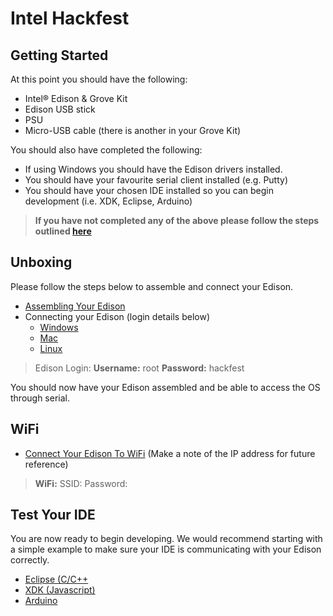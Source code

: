 # Intel Hackfest

## Getting Started

At this point you should have the following:

* Intel® Edison & Grove Kit
* Edison USB stick
* PSU
* Micro-USB cable (there is another in your Grove Kit)

You should also have completed the following:

* If using Windows you should have the Edison drivers installed.
* You should have your favourite serial client installed (e.g. Putty)
* You should have your chosen IDE installed so you can begin development (i.e. XDK, Eclipse, Arduino)

> <strong>If you have not completed any of the above please follow the steps outlined [here](Setup.md)</strong>

## Unboxing
Please follow the steps below to assemble and connect your Edison.

* [Assembling Your Edison](https://software.intel.com/en-us/articles/intel-edison-arduino-expansion-board-assembly)
* Connecting your Edison (login details below)
    - [Windows](https://software.intel.com/en-us/articles/getting-started-with-the-intel-edison-board-on-windows#terminal)
    - [Mac](https://software.intel.com/en-us/articles/getting-started-with-the-intel-edison-board-on-mac#terminall)
    - [Linux](https://software.intel.com/en-us/articles/getting-started-with-the-intel-edison-board-on-linux#terminal)

> Edison Login:    <strong>Username:</strong> root  <strong>Password:</strong> hackfest

You should now have your Edison assembled and be able to access the OS through serial.

## WiFi
* [Connect Your Edison To WiFi](https://software.intel.com/en-us/articles/intel-edison-getting-started-wifi) (Make a note of the IP address for future reference)

> <strong>WiFi:</strong> SSID: Password:

## Test Your IDE
You are now ready to begin developing. We would recommend starting with a simple example to make sure your IDE is communicating with your Edison correctly.
* [Eclipse (C/C++](https://software.intel.com/en-us/articles/getting-started-with-eclipse-on-intel-iot-platforms#launch)
* [XDK (Javascript)](https://software.intel.com/en-us/articles/getting-started-with-intel-xdk-iot-edition-on-intel-iot-platforms#launch)
* [Arduino](https://software.intel.com/en-us/articles/intel-iot-platforms-blink-led-arduino-ide)
